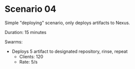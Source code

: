 # Scenario 04

Simple "deploying" scenario, only deploys artifacts to Nexus.

Duration: 15 minutes

Swarms:
* Deploys 5 artifact to designated repository, rinse, repeat
  * Clients: 120
  * Rate: 5/s
